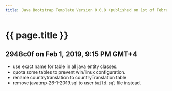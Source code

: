 ```yaml
---
title: Java Bootstrap Template Version 0.0.8 (published on 1st of February, 2019)
---
```

# {{ page.title }}

## 2948c0f on Feb 1, 2019, 9:15 PM GMT+4
- use exact name for table in all java entity classes.
- quota some tables to prevent win/linux configuration.
- rename countrytranslation to countryTranslation table
- remove javatmp-26-1-2019.sql to user `build.sql` file instead.
